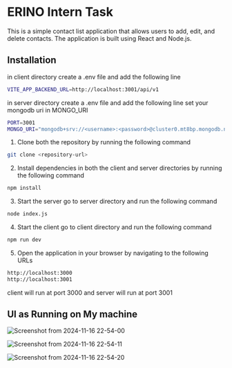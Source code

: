 # ERINO Intern Task
This is a simple contact list application that allows users to add, edit, and delete contacts. The application is built using React and Node.js.
## Installation
in client directory
create a .env file and add the following line
```bash
VITE_APP_BACKEND_URL=http://localhost:3001/api/v1
```
in server directory
create a .env file and add the following line
set your mongodb uri in MONGO_URI
```bash
PORT=3001
MONGO_URI="mongodb+srv://<username>:<password>@cluster0.mt8bp.mongodb.net/?retryWrites=true&w=majority&appName=Cluster0"
```

1. Clone both the repository by running the following command
```bash
git clone <repository-url>
``` 
2. Install dependencies in both the client and server directories by running the following command
```bash
npm install

```
3. Start the server go to server directory and run the following command
```bash
node index.js
``` 
4. Start the client go to client directory and run the following command
```bash
npm run dev
```
5. Open the application in your browser by navigating to the following URLs
```bash
http://localhost:3000
http://localhost:3001
```
client will run at port 3000 and server will run at port 3001

## UI as Running on My machine

![Screenshot from 2024-11-16 22-54-00](https://github.com/user-attachments/assets/7088610e-6a99-46d3-a65a-ca5b763ef9c9)

![Screenshot from 2024-11-16 22-54-11](https://github.com/user-attachments/assets/e8b0ce0e-7e4e-43ff-a3c9-90dfd96f9f7b)

![Screenshot from 2024-11-16 22-54-20](https://github.com/user-attachments/assets/04e989d3-7057-4455-b206-bd00bf30095e)


